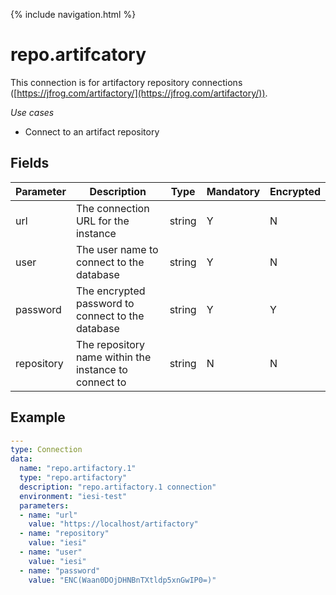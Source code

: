 {% include navigation.html %}
# repo.artifcatory
This connection is for artifactory repository connections ([https://jfrog.com/artifactory/](https://jfrog.com/artifactory/)).

*Use cases*
* Connect to an artifact repository


## Fields

|Parameter|Description|Type|Mandatory|Encrypted|
|---------|-----------|----|---------|---------|
|url|The connection URL for the instance|string|Y|N|        
|user|The user name to connect to the database|string|Y|N|
|password|The encrypted password to connect to the database|string|Y|Y|
|repository|The repository name within the instance to connect to|string|N|N|

## Example
```yaml
---
type: Connection
data:
  name: "repo.artifactory.1"
  type: "repo.artifactory"
  description: "repo.artifactory.1 connection"
  environment: "iesi-test"
  parameters:
  - name: "url"
    value: "https://localhost/artifactory"
  - name: "repository"
    value: "iesi"
  - name: "user"
    value: "iesi"
  - name: "password"
    value: "ENC(Waan0DOjDHNBnTXtldp5xnGwIP0=)"
```
